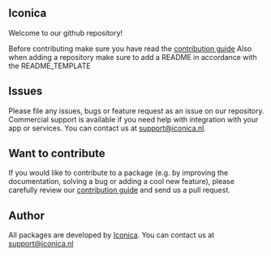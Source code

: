 
## Iconica

Welcome to our github repository!

Before contributing make sure you have read the [contribution guide](./profile/README.md)
Also when adding a repository make sure to add a README in accordance with the README_TEMPLATE

## Issues

Please file any issues, bugs or feature request as an issue on our repository. Commercial support is available if you need help with integration with your app or services. You can contact us at [support@iconica.nl](mailto:support@iconica.nl).

## Want to contribute

If you would like to contribute to a package (e.g. by improving the documentation, solving a bug or adding a cool new feature), please carefully review our [contribution guide](./profile/README.md) and send us a pull request.

## Author

All packages are developed by [Iconica](https://iconica.nl). You can contact us at <support@iconica.nl>
